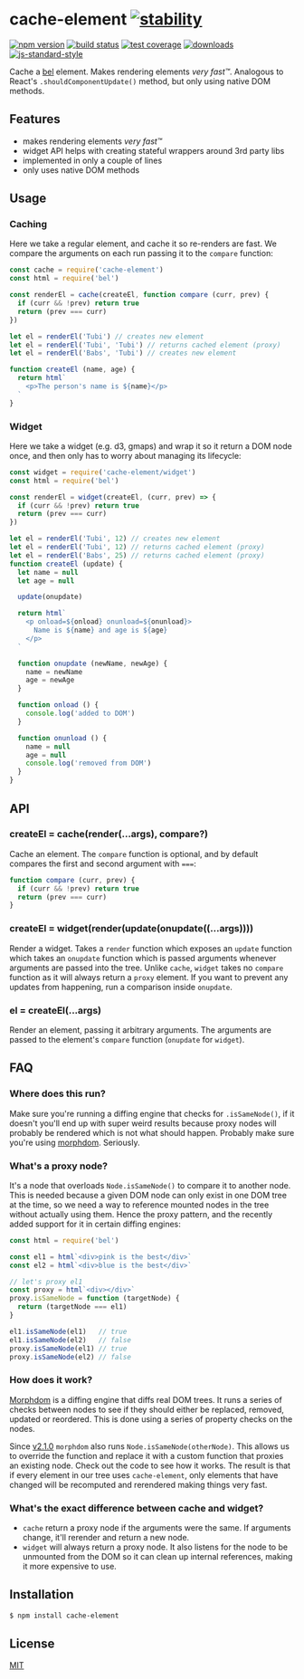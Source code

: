 # cache-element [![stability][0]][1]
[![npm version][2]][3] [![build status][4]][5] [![test coverage][6]][7]
[![downloads][8]][9] [![js-standard-style][10]][11]

Cache a [bel][bel] element. Makes rendering elements _very fast™_. Analogous to
React's `.shouldComponentUpdate()` method, but only using native DOM methods.

## Features
- makes rendering elements _very fast™_
- widget API helps with creating stateful wrappers around 3rd party libs
- implemented in only a couple of lines
- only uses native DOM methods

## Usage
### Caching
Here we take a regular element, and cache it so re-renders are fast. We compare
the arguments on each run passing it to the `compare` function:
```js
const cache = require('cache-element')
const html = require('bel')

const renderEl = cache(createEl, function compare (curr, prev) {
  if (curr && !prev) return true
  return (prev === curr)
})

let el = renderEl('Tubi') // creates new element
let el = renderEl('Tubi', 'Tubi') // returns cached element (proxy)
let el = renderEl('Babs', 'Tubi') // creates new element

function createEl (name, age) {
  return html`
    <p>The person's name is ${name}</p>
  `
}
```

### Widget
Here we take a widget (e.g. d3, gmaps) and wrap it so it return a DOM node
once, and then only has to worry about managing its lifecycle:
```js
const widget = require('cache-element/widget')
const html = require('bel')

const renderEl = widget(createEl, (curr, prev) => {
  if (curr && !prev) return true
  return (prev === curr)
})

let el = renderEl('Tubi', 12) // creates new element
let el = renderEl('Tubi', 12) // returns cached element (proxy)
let el = renderEl('Babs', 25) // returns cached element (proxy)
function createEl (update) {
  let name = null
  let age = null

  update(onupdate)

  return html`
    <p onload=${onload} onunload=${onunload}>
      Name is ${name} and age is ${age}
    </p>
  `

  function onupdate (newName, newAge) {
    name = newName
    age = newAge
  }

  function onload () {
    console.log('added to DOM')
  }

  function onunload () {
    name = null
    age = null
    console.log('removed from DOM')
  }
}
```

## API
### createEl = cache(render(...args), compare?)
Cache an element. The `compare` function is optional, and by default compares
the first and second argument with `===`:
```js
function compare (curr, prev) {
  if (curr && !prev) return true
  return (prev === curr)
}
```

### createEl = widget(render(update(onupdate((...args))))
Render a widget. Takes a `render` function which exposes an `update` function
which takes an `onupdate` function which is passed arguments whenever arguments
are passed into the tree. Unlike `cache`, `widget` takes no `compare` function
as it will always return a `proxy` element. If you want to prevent any updates
from happening, run a comparison inside `onupdate`.

### el = createEl(...args)
Render an element, passing it arbitrary arguments. The arguments are passed to
the element's `compare` function (`onupdate` for `widget`).

## FAQ
### Where does this run?
Make sure you're running a diffing engine that checks for `.isSameNode()`, if
it doesn't you'll end up with super weird results because proxy nodes will
probably be rendered which is not what should happen. Probably make sure you're
using [morphdom][md]. Seriously.

### What's a proxy node?
It's a node that overloads `Node.isSameNode()` to compare it to another node.
This is needed because a given DOM node can only exist in one DOM tree at the
time, so we need a way to reference mounted nodes in the tree without actually
using them. Hence the proxy pattern, and the recently added support for it in
certain diffing engines:
```js
const html = require('bel')

const el1 = html`<div>pink is the best</div>`
const el2 = html`<div>blue is the best</div>`

// let's proxy el1
const proxy = html`<div></div>`
proxy.isSameNode = function (targetNode) {
  return (targetNode === el1)
}

el1.isSameNode(el1)   // true
el1.isSameNode(el2)   // false
proxy.isSameNode(el1) // true
proxy.isSameNode(el2) // false
```

### How does it work?
[Morphdom][md] is a diffing engine that diffs real DOM trees. It runs a series
of checks between nodes to see if they should either be replaced, removed,
updated or reordered. This is done using a series of property checks on the
nodes.

Since [v2.1.0][210] `morphdom` also runs `Node.isSameNode(otherNode)`. This
allows us to override the function and replace it with a custom function that
proxies an existing node. Check out the code to see how it works. The result is
that if every element in our tree uses `cache-element`, only elements that have
changed will be recomputed and rerendered making things very fast.

### What's the exact difference between cache and widget?
- `cache` return a proxy node if the arguments were the same. If arguments
  change, it'll rerender and return a new node.
- `widget` will always return a proxy node. It also listens for the node to be
  unmounted from the DOM so it can clean up internal references, making it more
  expensive to use.

## Installation
```sh
$ npm install cache-element
```

## License
[MIT](https://tldrlegal.com/license/mit-license)

[0]: https://img.shields.io/badge/stability-experimental-orange.svg?style=flat-square
[1]: https://nodejs.org/api/documentation.html#documentation_stability_index
[2]: https://img.shields.io/npm/v/cache-element.svg?style=flat-square
[3]: https://npmjs.org/package/cache-element
[4]: https://img.shields.io/travis/yoshuawuyts/cache-element/master.svg?style=flat-square
[5]: https://travis-ci.org/yoshuawuyts/cache-element
[6]: https://img.shields.io/codecov/c/github/yoshuawuyts/cache-element/master.svg?style=flat-square
[7]: https://codecov.io/github/yoshuawuyts/cache-element
[8]: http://img.shields.io/npm/dm/cache-element.svg?style=flat-square
[9]: https://npmjs.org/package/cache-element
[10]: https://img.shields.io/badge/code%20style-standard-brightgreen.svg?style=flat-square
[11]: https://github.com/feross/standard
[bel]: https://github.com/shama/bel
[md]: https://github.com/patrick-steele-idem/morphdom
[210]: https://github.com/patrick-steele-idem/morphdom/pull/81
